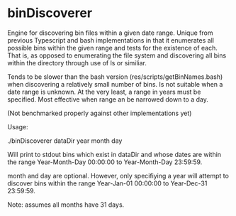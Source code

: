 # binDiscoverer

Engine for discovering bin files within a given date range. Unique from previous Typescript and bash implementations 
in that it enumerates all possible bins within the given range and tests for the existence of each. That is, as opposed to enumerating
the file system and discovering all bins within the directory through use of ls or similiar.

Tends to be slower than the bash version (res/scripts/getBinNames.bash) when discovering a relatively small number of bins.
Is not suitable when a date range is unknown. At the very least, a range in years must be specified. Most effective when range
an be narrowed down to a day.

(Not benchmarked properly against other implementations yet)

Usage:

./binDiscoverer dataDir year month day

Will print to stdout bins which exist in dataDir and whose dates are within the range Year-Month-Day 00:00:00 to Year-Month-Day 23:59:59.

month and day are optional. However, only specifiying a year will attempt to discover bins within the range Year-Jan-01 00:00:00 to Year-Dec-31 23:59:59.

Note: assumes all months have 31 days.
